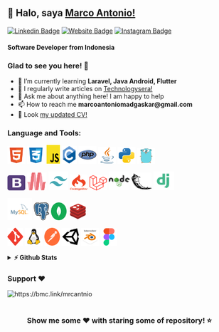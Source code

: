 <h2 align="left">👋 Halo, saya <a href="https://github.com/M4rc000/">Marco Antonio!</a></h2>
<p align="left">
    <a href="https://www.linkedin.com/in/mrcantnio/" target="_blank"><img align="center"
            src="https://img.shields.io/badge/-LinkedIn-0e76a8?style=flat-square&logo=Linkedin&logoColor=white"
            alt="Linkedin Badge" style="text-decoration: none"/></a>
    <a href="https://m4rc000.github.io/Portfolio/" target="_blank"><img align="center"
            src="https://img.shields.io/badge/Website-3b5998?style=flat-square&logo=google-chrome&logoColor=white"
            alt="Website Badge" style="text-decoration: none"/></a>
    <a href="https://www.instagram.com/mrcantnio_/" target="_blank"><img align="center"
            src="https://img.shields.io/badge/-Instagram-e4405f?style=flat-square&logo=Instagram&logoColor=white"
            alt="Instagram Badge" style="text-decoration: none"/></a>
</p>
<h4 align="left">Software Developer from Indonesia</h4>
<h3>Glad to see you here! 👋</h3>
<ul>
    <li>🌱 I’m currently learning <b>Laravel, Java Android, Flutter</b></li>
    <li>📝 I regularly write articles on <a href="https://technologysera.blogspot.com/">Technologysera!</a></li>
    <li>💬 Ask me about anything here! I am happy to help</li>
    <li>📫 How to reach me <b>marcoantoniomadgaskar@gmail.com</b></li>
    <li>📄 Look <a href="https://raw.githubusercontent.com/M4rc000/Portfolio/main/src/doc/CV.pdf">my updated CV!</a>
    </li>
</ul>
<h3 align="left">Language and Tools:</h3>
<p class="latols" align="left">
    <span href="https://www.w3.org/html/" target="_blank" rel="noreferrer"><img src="./logo/html.svg" alt="HTML" title="HTML" width="40" height="40" style="text-decoration: none"/></span>
    <span href="https://www.w3schools.com/css/" target="_blank" rel="noreferrer"><img src="./logo/css.svg" alt="CSS" title="CSS" width="40" height="40" style="text-decoration: none"/> </span>
    <span href="https://developer.mozilla.org/en-US/docs/Web/JavaScript" target="_blank" rel="noreferrer"><img src="./logo/javascript.svg" alt="JAVASCRIPT" title="JAVASCRIPT" width="30" height="42" style="text-decoration: none"/> </span>
    <span href="https://www.cprogramming.com/" target="_blank" rel="noreferrer"><img src="./logo/c.svg" alt="C" title="C" width="34" height="40" style="text-decoration: none"/> </span>
    <span href="https://www.php.net" target="_blank" rel="noreferrer"><img src="./logo/php.svg" alt="PHP" title="PHP" width="40" height="40" style="text-decoration: none"/> </span>
    <span href="https://www.java.com" target="_blank" rel="noreferrer"><img src="./logo/java.svg" alt="JAVA" title="JAVA" width="40" height="38" style="text-decoration: none"/> </span>
    <span href="https://www.python.org" target="_blank" rel="noreferrer"><img src="./logo/python.svg" alt="Python" title="Python" width="40" height="37" style="text-decoration: none"/> </span>
    <span href="https://go.dev/" target="_blank" rel="noreferrer"><img src="./logo/go.svg" alt="Golang" title="Golang" width="40" height="35" style="text-decoration: none"/> </span>
</p>
<p class="latols" align="left">
    <span href="https://getbootstrap.com" target="_blank" rel="noreferrer"><img src="./logo/bootstrap.svg" alt="Bootstrap" title="Bootstrap" width="40" height="34" style="text-decoration: none"/> </span>
    <span href="https://materializecss.com/" target="_blank" rel="noreferrer"><img src="./logo/materialize.svg" alt="Materialize" title="Materialize" width="44" height="40" style="text-decoration: none"/> </span>
    <span href="https://tailwindcss.com/" target="_blank" rel="noreferrer"><img src="./logo/tailwind.svg" alt="Tailwind" title="Tailwind" width="45" height="43" style="text-decoration: none"/> </span>
    <span href="https://codeigniter.com" target="_blank" rel="noreferrer"><img src="./logo/codeigniter.svg" alt="Codeigniter" title="Codeigniter" width="39" height="36" style="text-decoration: none"/> </span>
    <span href="https://laravel.com/" target="_blank" rel="noreferrer"><img src="./logo/laravel.svg" alt="Laravel" title="Laravel" width="40" height="34" style="text-decoration: none"/> </span>
    <span href="https://nodejs.org" target="_blank" rel="noreferrer"><img src="./logo/nodejs.svg" alt="NodeJS" title="NodeJS" width="47" height="43" style="text-decoration: none"/> </span>
    <span href="https://flask.palletsprojects.com/en/stable/" target="_blank" rel="noreferrer"><img src="./logo/flask.svg" alt="Flask" title="Flask" width="45" height="40" style="text-decoration: none"/> </span>
    <span href="https://www.djangoproject.com" target="_blank" rel="noreferrer"><img src="./logo/django.svg" alt="Django" title="Django" width="47" height="43" style="text-decoration: none"/> </span>
</p>

<!-- Database -->
<p class="latols" align="left">
    <span href="https://www.mysql.com" target="_blank" rel="noreferrer"><img src="./logo/mysql.svg" alt="MySQL" title="MySQL" width="55" height="50" style="text-decoration: none"/> </span>
    <span href="https://www.postgresql.org" target="_blank" rel="noreferrer"><img src="./logo/postgresql.svg" alt="PostgreSQL" title="PostgreSQL" width="35" height="40" style="text-decoration: none"/> </span>
    <span href="https://www.mongodb.com" target="_blank" rel="noreferrer"><img src="./logo/mongodb.svg" alt="MongoDB" title="MongoDB" width="35" height="40" style="text-decoration: none"/> </span>
    <span href="https://redis.io" target="_blank" rel="noreferrer"><img src="./logo/redis.svg" alt="Redis" title="Redis" width="35" height="40" style="text-decoration: none; margin-left: 4px"/> </span>
</p>

<!-- Tools -->
<p class="latols" align="left">
    <span href="https://git-scm.com/" target="_blank" rel="noreferrer"><img src="./logo/git.svg" alt="Git" title="Git" width="35" height="40" style="text-decoration: none"/> </span>
    <span href="https://www.linux.org/" target="_blank" rel="noreferrer"><img src="./logo/linux.svg" alt="Linux" title="Linux" width="40" height="40" style="text-decoration: none"/> </span>
    <span href="https://postman.com" target="_blank" rel="noreferrer"><img src="./logo/postman.svg" alt="Postman" title="Postman" width="35" height="40" style="text-decoration: none"/> </span>
    <span href="https://unity.com/" target="_blank" rel="noreferrer"><img src="./logo/unity.svg" alt="Unity" title="Unity" width="40" height="40" style="text-decoration: none"/> </span>
    <span href="https://www.blender.org/" target="_blank" rel="noreferrer"><img src="./logo/blender.svg" alt="Blender" title="Blender" width="40" height="40" style="text-decoration: none"/> </span>
    <span href="https://www.figma.com/" target="_blank" rel="noreferrer"><img src="./logo/figma.svg" alt="Figma" title="Figma" width="37" height="39" style="text-decoration: none"/> </span>
</p>

<details>
    <summary><b>⚡ Github Stats</b></summary>
    <br />
    <p align="left"><a href="https://github.com/M4rc000/github-readme-stats"><img
                src="https://github-readme-stats.vercel.app/api/top-langs/?username=M4rc000" alt="Top Langs"></a></p>
    <p align="left"><a href="https://github.com/M4rc000/github-readme-stats"><img
                src="https://github-readme-stats.vercel.app/api?username=m4rc000&show_icons=true&locale=en"
                alt="Stats"></a></p>
    <p align="left"><a href="https://github.com/M4rc000/github-readme-stats"><img
                src="https://github-readme-streak-stats.herokuapp.com/?user=m4rc000" alt="Streak"></a></p>
</details>
<h3 align="left">Support ❤️</h3>
<p><a href="https://www.buymeacoffee.com/mrcantnio"> <img align="left"
            src="https://cdn.buymeacoffee.com/buttons/v2/default-yellow.png" height="50" width="210"
            alt="https://bmc.link/mrcantnio" /></a></p><br><br>
<div align="center">
    <h3>Show me some ❤️ with staring some of repository! ⭐</h3>
</div>
